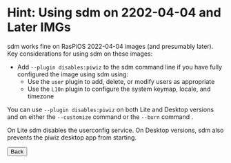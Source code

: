 # Hint: Using sdm on 2202-04-04 and Later IMGs

sdm works fine on RasPiOS 2022-04-04 images (and presumably later). Key considerations for using sdm on these images:
* Add `--plugin disables:piwiz` to the sdm command line if you have fully configured the image using sdm using:
  * Use the `user` plugin to add, delete, or modify users as appropriate
  * Use the `L10n` plugin to configure the system keymap, locale, and timezone

You can use `--plugin disables:piwiz` on both Lite and Desktop versions and on either the `--customize` command or the `--burn` command .

On Lite sdm disables the userconfig service. On Desktop versions, sdm also prevents the piwiz desktop app from starting.
<br>
<form>
<input type="button" value="Back" onclick="history.back()">
</form>
